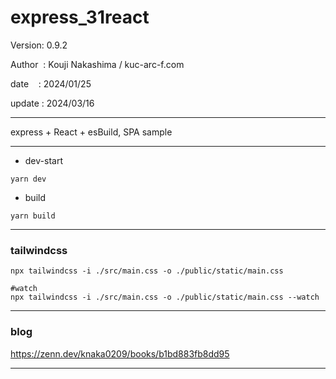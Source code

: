 ﻿# express_31react

 Version: 0.9.2

 Author  : Kouji Nakashima / kuc-arc-f.com

 date    : 2024/01/25

 update : 2024/03/16

***

express + React + esBuild, SPA sample

***
* dev-start
```
yarn dev
```

* build
```
yarn build
```
***
### tailwindcss

```
npx tailwindcss -i ./src/main.css -o ./public/static/main.css

#watch
npx tailwindcss -i ./src/main.css -o ./public/static/main.css --watch
```

***
### blog

https://zenn.dev/knaka0209/books/b1bd883fb8dd95

***

